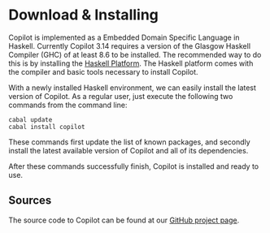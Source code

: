 # Download & Installing
Copilot is implemented as a Embedded Domain Specific Language in Haskell.
Currently Copilot 3.14 requires a version of the Glasgow Haskell Compiler (GHC)
of at least 8.6 to be installed. The recommended way to do this is by
installing the [Haskell Platform](https://www.haskell.org/platform/). The
Haskell platform comes with the compiler and basic tools necessary to install
Copilot.

With a newly installed Haskell environment, we can easily install the latest
version of Copilot. As a regular user, just execute the following two commands
from the command line:

    cabal update
    cabal install copilot

These commands first update the list of known packages, and secondly install
the latest available version of Copilot and all of its dependencies.

After these commands successfully finish, Copilot is installed and ready to
use.


## Sources
The source code to Copilot can be found at our [GitHub
project page](https://github.com/copilot-language/copilot).
